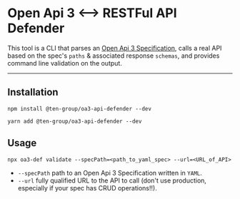 # Open Api 3 <--> RESTFul API Defender

This tool is a CLI that parses an [Open Api 3 Specification](https://swagger.io/specification/), calls a real API based on the spec's `paths` & associated response `schemas`, and provides command line validation on the output.

___

## Installation

`npm install @ten-group/oa3-api-defender --dev`

`yarn add @ten-group/oa3-api-defender --dev`

## Usage

`npx oa3-def validate --specPath=<path_to_yaml_spec> --url=<URL_of_API>`

- `--specPath` path to an Open Api 3 Specification written in `YAML`.
- `--url` fully qualified URL to the API to call (don't use production, especially if your spec has CRUD operations!!).
